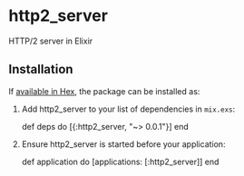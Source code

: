 # http2_server
HTTP/2 server in Elixir

## Installation

If [available in Hex](https://hex.pm/docs/publish), the package can be installed as:

  1. Add http2_server to your list of dependencies in `mix.exs`:

        def deps do
          [{:http2_server, "~> 0.0.1"}]
        end

  2. Ensure http2_server is started before your application:

        def application do
          [applications: [:http2_server]]
        end

